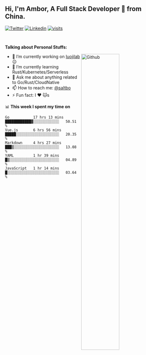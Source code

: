 ## Hi, I'm Ambor, A Full Stack Developer 🚀 from China.

[![Twitter](https://img.shields.io/badge/-saltbo-1ca0f1?style=flat&logo=twitter&logoColor=white)](https://twitter.com/rdsaltbo)
[![Linkedin](https://img.shields.io/badge/-saltbo-blue?style=flat&logo=Linkedin&logoColor=white)](https://www.linkedin.com/in/saltbo/)
[![visits](https://visitor.vercel.app/page/saltbo?color=light-green)](https://github.com/saltbo/)

&nbsp;

**Talking about Personal Stuffs:**
<!-- Any image aligned to the right. Beware the width -->
<img width="50%" align="right" alt="Github" src="https://raw.githubusercontent.com/saltbo/saltbo/master/images/git-header.svg" />

- 🔭 I’m currently working on [luojilab](https://github.com/luojilab) :wink:
- 🌱 I’m currently learning Rust/Kubernetes/Serverless
- 💬 Ask me about anything related to Go/Rust/CloudNative
- 📫 How to reach me: [@saltbo](https://twitter.com/saltbobx)
- ⚡ Fun fact: I :heart: :cat:s


📊 **This week I spent my time on**
<!--START_SECTION:waka-->
```text
Go           17 hrs 13 mins  ████████████▓░░░░░░░░░░░░   50.51 % 
Vue.js       6 hrs 56 mins   █████░░░░░░░░░░░░░░░░░░░░   20.35 % 
Markdown     4 hrs 27 mins   ███▒░░░░░░░░░░░░░░░░░░░░░   13.08 % 
YAML         1 hr 39 mins    █▒░░░░░░░░░░░░░░░░░░░░░░░   04.89 % 
JavaScript   1 hr 14 mins    █░░░░░░░░░░░░░░░░░░░░░░░░   03.64 % 
```
<!--END_SECTION:waka-->
